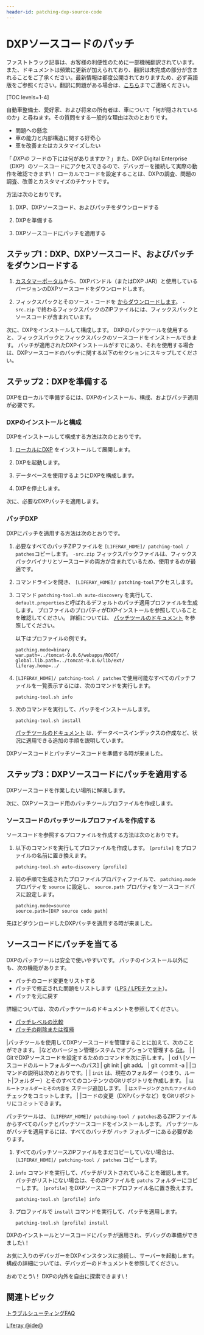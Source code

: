 ```yaml
---
header-id: patching-dxp-source-code
---
```


# DXPソースコードのパッチ

<p class="alert alert-info"><span class="wysiwyg-color-blue120">ファストトラック記事は、お客様の利便性のために一部機械翻訳されています。また、ドキュメントは頻繁に更新が加えられており、翻訳は未完成の部分が含まれることをご了承ください。最新情報は都度公開されておりますため、必ず英語版をご参照ください。翻訳に問題がある場合は、<a href="mailto:support-content-jp@liferay.com">こちら</a>までご連絡ください。</span></p>

[TOC levels=1-4]

自動車整備士、愛好家、および将来の所有者は、車について「何が隠されているのか」と尋ねます。その質問をする一般的な理由は次のとおりです。

  - 問題への懸念
  - 車の能力と内部構造に関する好奇心
  - 車を改善またはカスタマイズしたい

「 *DXPの* フードの下には何がありますか？」また、DXP Digital Enterprise（DXP）のソースコードにアクセスできるので、デバッガーを接続して実際の動作を確認できます\！ ローカルでコードを設定することは、DXPの調査、問題の調査、改善とカスタマイズのチケットです。

方法は次のとおりです。

1.  DXP、DXPソースコード、およびパッチをダウンロードする

2.  DXPを準備する

3.  DXPソースコードにパッチを適用する

## ステップ1：DXP、DXPソースコード、およびパッチをダウンロードする

1.  [カスタマーポータル](https://web.liferay.com/group/customer/dxp/downloads/7-1)から、DXPバンドル（またはDXP JAR）と使用しているバージョンのDXPソースコードをダウンロードします。

2.  フィックスパックとそのソース・コードを [からダウンロードします](https://web.liferay.com/group/customer/dxp/downloads/7-1)。 `-src.zip` で終わるフィックスパックのZIPファイルには、フィックスパックとソースコードが含まれています。

次に、DXPをインストールして構成します。 DXPのパッチツールを使用すると、フィックスパックとフィックスパックのソースコードをインストールできます。 パッチが適用されたDXPインストールがすでにあり、それを使用する場合は、DXPソースコードのパッチに関する以下のセクションにスキップしてください。

## ステップ2：DXPを準備する

DXPをローカルで準備するには、DXPのインストール、構成、およびパッチ適用が必要です。

### DXPのインストールと構成

DXPをインストールして構成する方法は次のとおりです。

1.  [ローカルにDXP](/docs/7-1/deploy/-/knowledge_base/d/deploying-product) をインストールして展開します。

2.  DXPを起動します。

3.  データベースを使用するようにDXPを構成します。

4.  DXPを停止します。

次に、必要なDXPパッチを適用します。

### パッチDXP

DXPにパッチを適用する方法は次のとおりです。

1.  必要なすべてのパッチZIPファイルを `[LIFERAY_HOME]/ patching-tool / patches`コピーします。 `-src.zip` フィックスパックファイルは、フィックスパックバイナリとソースコードの両方が含まれているため、使用するのが最適です。

2.  コマンドラインを開き、 `[LIFERAY_HOME]/ patching-tool`アクセスします。

3.  コマンド `patching-tool.sh auto-discovery` を実行して、 `default.properties`と呼ばれるデフォルトのパッチ適用プロファイルを生成します。 プロファイルのプロパティがDXPインストールを参照していることを確認してください。 詳細については、 [パッチツールのドキュメント](/docs/7-1/deploy/-/knowledge_base/d/patching-tool) を参照してください。

    以下はプロファイルの例です。
   
        patching.mode=binary
        war.path=../tomcat-9.0.6/webapps/ROOT/
        global.lib.path=../tomcat-9.0.6/lib/ext/
        liferay.home=../

4.  `[LIFERAY_HOME]/ patching-tool / patches`で使用可能なすべてのパッチファイルを一覧表示するには、次のコマンドを実行します。
   
        patching-tool.sh info

5.  次のコマンドを実行して、パッチをインストールします。
   
        patching-tool.sh install

    [パッチツールのドキュメント](/docs/7-1/deploy/-/knowledge_base/d/patching-tool) は、データベースインデックスの作成など、状況に適用できる追加の手順を説明しています。

DXPソースコードとパッチソースコードを準備する時が来ました。

## ステップ3：DXPソースコードにパッチを適用する

DXPソースコードを作業したい場所に解凍します。

次に、DXPソースコード用のパッチツールプロファイルを作成します。

### ソースコードのパッチツールプロファイルを作成する

ソースコードを参照するプロファイルを作成する方法は次のとおりです。

1.  以下のコマンドを実行してプロファイルを作成します。 `[profile]` をプロファイルの名前に置き換えます。
   
        patching-tool.sh auto-discovery [profile]

2.  前の手順で生成されたプロファイルプロパティファイルで、 `patching.mode` プロパティを `source` に設定し、 `source.path` プロパティをソースコードパスに設定します。
   
        patching.mode=source
        source.path=[DXP source code path]

先ほどダウンロードしたDXPパッチを適用する時が来ました。

## ソースコードにパッチを当てる

DXPのパッチツールは安全で使いやすいです。 パッチのインストール以外にも、次の機能があります。

  - パッチのコード変更をリストする
  - パッチで修正された問題をリストします（[LPS / LPEチケット](https://issues.liferay.com)）。
  - パッチを元に戻す

詳細については、次のパッチツールのドキュメントを参照してください。

  - [パッチレベルの比較](/docs/7-1/deploy/-/knowledge_base/d/working-with-patches#comparing-patch-levels)
  - [パッチの削除または復帰](/docs/7-1/deploy/-/knowledge_base/d/working-with-patches#uninstalling-patches)

|パッチツールを使用してDXPソースコードを管理することに加えて、次のことができます。 |などのバージョン管理システムでオプションで管理する [Git](https://git-scm.com/)。 | | GitでDXPソースコードを設定するためのコマンドを次に示します。 | cd \ [ソースコードのルートフォルダーへのパス\] | git init | git add。 | git commit -a | |コマンドの説明は次のとおりです。| | `init` は、現在のフォルダー（つまり、ルート|フォルダー）とそのすべてのコンテンツのGitリポジトリを作成します。 | `はルートフォルダーとその内容を` ステージ追加します。 | `はステージングされたファイルの` チェックをコミットします。 | |コードの変更（DXPパッチなど）をGitリポジトリにコミットできます。

パッチツールは、 `[LIFERAY_HOME]/ patching-tool / patches`あるZIPファイルからすべてのパッチとパッチソースコードをインストールします。 パッチツールがパッチを適用するには、すべてのパッチが `パッチ` フォルダーにある必要があります。

1.  すべてのパッチソースZIPファイルをまだコピーしていない場合は、 `[LIFERAY_HOME]/ patching-tool / patches` コピーします。

2.  `info` コマンドを実行して、パッチがリストされていることを確認します。 パッチがリストにない場合は、そのZIPファイルを `patchs` フォルダーにコピーします。 `[profile]` をDXPソースコードプロファイル名に置き換えます。
   
        patching-tool.sh [profile] info

3.  プロファイルで `install` コマンドを実行して、パッチを適用します。
   
        patching-tool.sh [profile] install

DXPのインストールとソースコードにパッチが適用され、デバッグの準備ができました\！

お気に入りのデバッガーをDXPインスタンスに接続し、サーバーを起動します。 構成の詳細については、デバッガーのドキュメントを参照してください。

おめでとう\！ DXPの内外を自由に探索できます\！

## 関連トピック

[トラブルシューティングFAQ](/docs/7-1/tutorials/-/knowledge_base/t/troubleshooting-faq)

[Liferay @ide@](/docs/7-1/tutorials/-/knowledge_base/t/liferay-ide)
